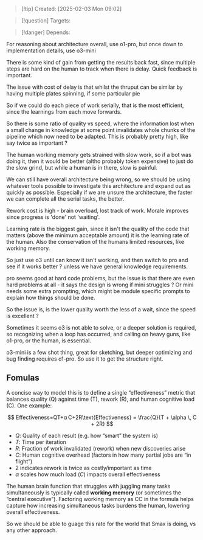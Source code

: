 
>[!tip] Created: [2025-02-03 Mon 09:02]

>[!question] Targets: 

>[!danger] Depends: 

For reasoning about architecture overall, use o1-pro, but once down to implementation details, use o3-mini

There is some kind of gain from getting the results back fast, since multiple steps are hard on the human to track when there is delay.  Quick feedback is important.

The issue with cost of delay is that whilst the thruput can be similar by having multiple plates spinning, if some particular pie

So if we could do each piece of work serially, that is the most efficient, since the learnings from each move forwards.

So there is some ratio of quality vs speed, where the information lost when a small change in knowledge at some point invalidates whole chunks of the pipeline which now need to be adapted.  This is probably pretty high, like say twice as important ?

The human working memory gets strained with slow work, so if a bot was doing it, then it would be better (altho probably token expensive) to just do the slow grind, but while a human is in there, slow is painful.

We can still have overall architecture being wrong, so we should be using whatever tools possible to investigate this architecture and expand out as quickly as possible.
Especially if we are unsure the architecture, the faster we can complete all the serial tasks, the better.

Rework cost is high - brain overload, lost track of work.
Morale improves since progress is 'done' not 'waiting'.

Learning rate is the biggest gain, since it isn't the quality of the code that matters (above the minimum acceptable amount) it is the learning rate of the human.  Also the conservation of the humans limited resources, like working memory.

So just use o3 until can know it isn't working, and then switch to pro and see if it works better ? unless we have general knowledge requirements.

pro seems good at hard code problems, but the issue is that there are even hard problems at all - it says the design is wrong if mini struggles ?  Or mini needs some extra prompting, which might be module specific prompts to explain how things should be done.

So the issue is, is the lower quality worth the less of a wait, since the speed is excellent ?

Sometimes it seems o3 is not able to solve, or a deeper solution is required, so recognizing when a loop has occurred, and calling on heavy guns, like o1-pro, or the human, is essential.

o3-mini is a few shot thing, great for sketching, but deeper optimizing and bug finding requires o1-pro.  So use it to get the structure right.

## Fomulas
A concise way to model this is to define a single “effectiveness” metric that balances quality (Q) against time (T), rework (R), and human cognitive load (C). One example:


$$
Effectiveness=QT+α C+2R\text{Effectiveness} = \frac{Q}{T + \alpha \, C + 2R}
$$

- $Q$: Quality of each result (e.g. how “smart” the system is)
- $T$: Time per iteration
- $R$: Fraction of work invalidated (rework) when new discoveries arise
- $C$: Human cognitive overhead (factors in how many partial jobs are “in flight”)
- $2$ indicates rework is twice as costly/important as time
- $α$ scales how much load ($C$) impacts overall effectiveness

The human brain function that struggles with juggling many tasks simultaneously is typically called **working memory** (or sometimes the “central executive”). Factoring working memory as CC in the formula helps capture how increasing simultaneous tasks burdens the human, lowering overall effectiveness.

So we should be able to guage this rate for the world that Smax is doing, vs any other approach.


